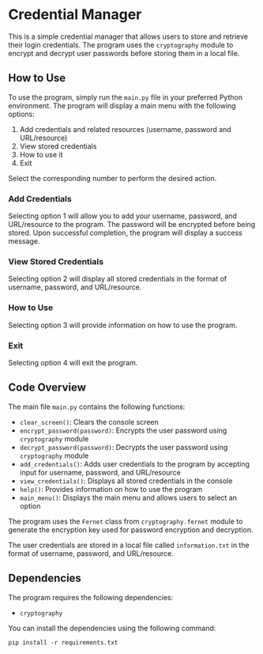 # Credential Manager

This is a simple credential manager that allows users to store and retrieve their login credentials. The program uses the `cryptography` module to encrypt and decrypt user passwords before storing them in a local file.

## How to Use

To use the program, simply run the `main.py` file in your preferred Python environment. The program will display a main menu with the following options:

1. Add credentials and related resources (username, password and URL/resource)
2. View stored credentials
3. How to use it
4. Exit

Select the corresponding number to perform the desired action.

### Add Credentials

Selecting option 1 will allow you to add your username, password, and URL/resource to the program. The password will be encrypted before being stored. Upon successful completion, the program will display a success message.

### View Stored Credentials

Selecting option 2 will display all stored credentials in the format of username, password, and URL/resource.

### How to Use

Selecting option 3 will provide information on how to use the program.

### Exit

Selecting option 4 will exit the program.

## Code Overview

The main file `main.py` contains the following functions:

- `clear_screen()`: Clears the console screen
- `encrypt_password(password)`: Encrypts the user password using `cryptography` module
- `decrypt_password(password)`: Decrypts the user password using `cryptography` module
- `add_credentials()`: Adds user credentials to the program by accepting input for username, password, and URL/resource
- `view_credentials()`: Displays all stored credentials in the console
- `help()`: Provides information on how to use the program
- `main_menu()`: Displays the main menu and allows users to select an option

The program uses the `Fernet` class from `cryptography.fernet` module to generate the encryption key used for password encryption and decryption.

The user credentials are stored in a local file called `information.txt` in the format of username, password, and URL/resource.

## Dependencies

The program requires the following dependencies:

- `cryptography`

You can install the dependencies using the following command:

`pip install -r requirements.txt`
